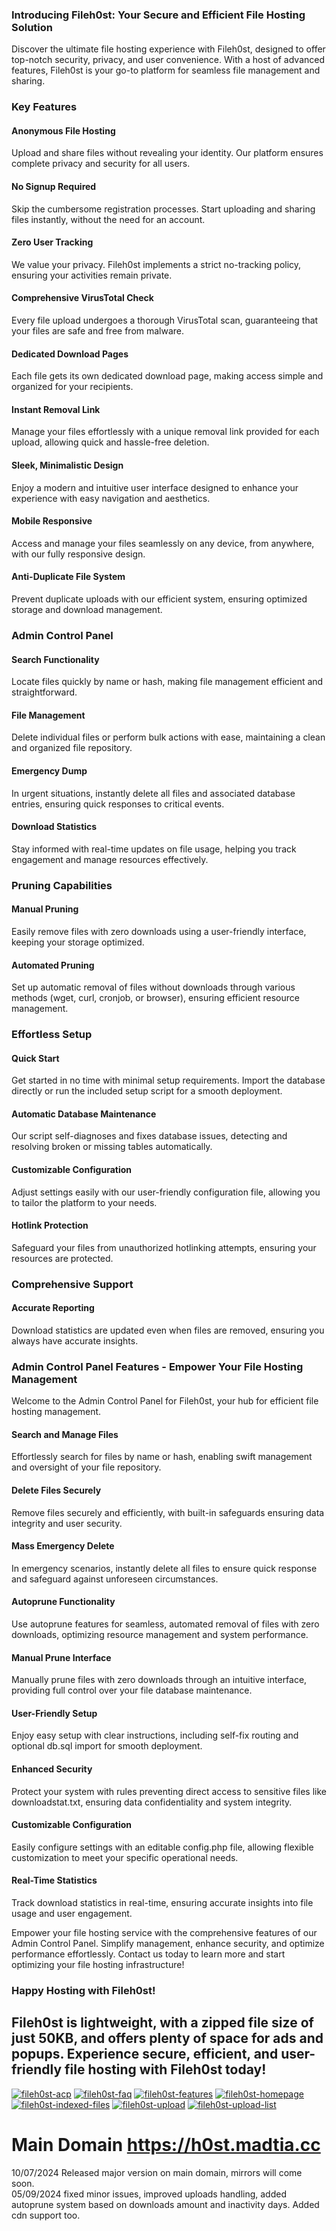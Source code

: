 ### Introducing Fileh0st: Your Secure and Efficient File Hosting Solution

Discover the ultimate file hosting experience with Fileh0st, designed to offer top-notch security, privacy, and user convenience. With a host of advanced features, Fileh0st is your go-to platform for seamless file management and sharing.

### Key Features

#### Anonymous File Hosting
Upload and share files without revealing your identity. Our platform ensures complete privacy and security for all users.

#### No Signup Required
Skip the cumbersome registration processes. Start uploading and sharing files instantly, without the need for an account.

#### Zero User Tracking
We value your privacy. Fileh0st implements a strict no-tracking policy, ensuring your activities remain private.

#### Comprehensive VirusTotal Check
Every file upload undergoes a thorough VirusTotal scan, guaranteeing that your files are safe and free from malware.

#### Dedicated Download Pages
Each file gets its own dedicated download page, making access simple and organized for your recipients.

#### Instant Removal Link
Manage your files effortlessly with a unique removal link provided for each upload, allowing quick and hassle-free deletion.

#### Sleek, Minimalistic Design
Enjoy a modern and intuitive user interface designed to enhance your experience with easy navigation and aesthetics.

#### Mobile Responsive
Access and manage your files seamlessly on any device, from anywhere, with our fully responsive design.

#### Anti-Duplicate File System
Prevent duplicate uploads with our efficient system, ensuring optimized storage and download management.

### Admin Control Panel

#### Search Functionality
Locate files quickly by name or hash, making file management efficient and straightforward.

#### File Management
Delete individual files or perform bulk actions with ease, maintaining a clean and organized file repository.

#### Emergency Dump
In urgent situations, instantly delete all files and associated database entries, ensuring quick responses to critical events.

#### Download Statistics
Stay informed with real-time updates on file usage, helping you track engagement and manage resources effectively.

### Pruning Capabilities

#### Manual Pruning
Easily remove files with zero downloads using a user-friendly interface, keeping your storage optimized.

#### Automated Pruning
Set up automatic removal of files without downloads through various methods (wget, curl, cronjob, or browser), ensuring efficient resource management.

### Effortless Setup

#### Quick Start
Get started in no time with minimal setup requirements. Import the database directly or run the included setup script for a smooth deployment.

#### Automatic Database Maintenance
Our script self-diagnoses and fixes database issues, detecting and resolving broken or missing tables automatically.

#### Customizable Configuration
Adjust settings easily with our user-friendly configuration file, allowing you to tailor the platform to your needs.

#### Hotlink Protection
Safeguard your files from unauthorized hotlinking attempts, ensuring your resources are protected.

### Comprehensive Support

#### Accurate Reporting
Download statistics are updated even when files are removed, ensuring you always have accurate insights.

### Admin Control Panel Features - Empower Your File Hosting Management

Welcome to the Admin Control Panel for Fileh0st, your hub for efficient file hosting management.

#### Search and Manage Files
Effortlessly search for files by name or hash, enabling swift management and oversight of your file repository.

#### Delete Files Securely
Remove files securely and efficiently, with built-in safeguards ensuring data integrity and user security.

#### Mass Emergency Delete
In emergency scenarios, instantly delete all files to ensure quick response and safeguard against unforeseen circumstances.

#### Autoprune Functionality
Use autoprune features for seamless, automated removal of files with zero downloads, optimizing resource management and system performance.

#### Manual Prune Interface
Manually prune files with zero downloads through an intuitive interface, providing full control over your file database maintenance.

#### User-Friendly Setup
Enjoy easy setup with clear instructions, including self-fix routing and optional db.sql import for smooth deployment.

#### Enhanced Security
Protect your system with rules preventing direct access to sensitive files like downloadstat.txt, ensuring data confidentiality and system integrity.

#### Customizable Configuration
Easily configure settings with an editable config.php file, allowing flexible customization to meet your specific operational needs.

#### Real-Time Statistics
Track download statistics in real-time, ensuring accurate insights into file usage and user engagement.

Empower your file hosting service with the comprehensive features of our Admin Control Panel. Simplify management, enhance security, and optimize performance effortlessly. Contact us today to learn more and start optimizing your file hosting infrastructure!

### Happy Hosting with Fileh0st!

Fileh0st is lightweight, with a zipped file size of just 50KB, and offers plenty of space for ads and popups. Experience secure, efficient, and user-friendly file hosting with Fileh0st today!
---

<a href="https://ibb.co/w6QXr23"><img src="https://i.ibb.co/QmHRjxz/fileh0st-acp.png" alt="fileh0st-acp" border="0"></a>
<a href="https://ibb.co/JRMNNw1"><img src="https://i.ibb.co/HDk00fS/fileh0st-faq.png" alt="fileh0st-faq" border="0"></a>
<a href="https://ibb.co/7Gd2Yp3"><img src="https://i.ibb.co/nDNzg1X/fileh0st-features.png" alt="fileh0st-features" border="0"></a>
<a href="https://ibb.co/wS1MY1M"><img src="https://i.ibb.co/D9n5Ln5/fileh0st-homepage.png" alt="fileh0st-homepage" border="0"></a>
<a href="https://ibb.co/hKN0Ygm"><img src="https://i.ibb.co/NLqRTFy/fileh0st-indexed-files.png" alt="fileh0st-indexed-files" border="0"></a>
<a href="https://ibb.co/mJDbwhv"><img src="https://i.ibb.co/5TMGysY/fileh0st-upload.png" alt="fileh0st-upload" border="0"></a>
<a href="https://ibb.co/4MMjqVp"><img src="https://i.ibb.co/bLLr0KX/fileh0st-upload-list.png" alt="fileh0st-upload-list" border="0"></a>

# Main Domain https://h0st.madtia.cc<br>
10/07/2024 Released major version on main domain, mirrors will come soon.<br>
05/09/2024 fixed minor issues, improved uploads handling, added autoprune system based on downloads amount and inactivity days. Added cdn support too.
